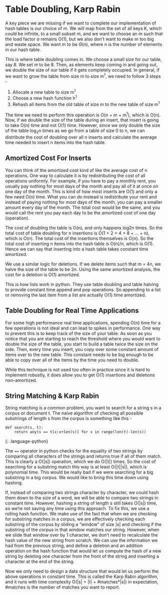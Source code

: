 # Table Doubling, Karp Rabin
A key piece we are missing if we want to complete our implementation of hash tables is our choice of m. We will map from the set of all keys K, which could be infinite, to a small subset m, and we want to choose an m such that the load factor $\alpha$ remains O(1), but we also don’t want to make m too big and waste space. We want m to be $\Theta(n)$, where n is the number of elements in our hash table.

This is where table doubling comes in. We choose a small size for our table, say 8. We set m to be 8. Then, as elements keep coming in and going out, we double the size of our table if it gets completely occupied. In general, if we want to grow the table from size m to size m<sup>1</sup>, we need to follow 3 steps -

1. Allocate a new table to size m<sup>1</sup>
2. Choose a new hash function h<sup>1</sup>
3. Rehash all items from the old table of size m to the new table of size m<sup>1</sup>

The time we need to perform this operation is O(n + m + m<sup>1</sup>), which is O(n). Now, if we double the size of the table during an insert, that insert is going to take O(n) time and not O(1) time. However, since we only double the size of the table log<sub>2</sub>n times as we go from a table of size 0 to n, we can distribute the cost of doubling over all n inserts and calculate the average time needed to insert n items into the hash table.

## Amortized Cost For Inserts
You can think of the amortized cost kind of like the average cost of n operations. One way to calculate it is by redistributing the cost of all operations uniformly. For example, if you have to pay a monthly rent, you usually pay nothing for most days of the month and pay all of it at once on one day of the month. This is kind of how most inserts are O(1) and only a few need O(n) time. What you can do instead is redistribute your rent and instead of paying nothing for most days of the month, you can pay a smaller amount every day of the month. The total cost would be the same, and you would call the rent you pay each day to be the amortized cost of one day (operation).

The cost of doubling the table is O(n), and only happens log2n times. So the total cost of table doubling for n insertions is O(1 + 2 + 4 + 8 + … + n), which is O(n). The total cost of the insertions themselves is O(n). So the total cost of inserting n items into the hash table is O(n)/n, which is O(1). Hence we can say that inserting into a hash table takes constant time amortized.

We use a similar logic for deletions. If we delete items such that m = 4n, we halve the size of the table to be 2n. Using the same amortized analysis, the cost for a deletion is O(1) amortized.

This is how lists work in python. They use table doubling and table halving to provide constant time append and pop operations. So appending to a list or removing the last item from a list are actually O(1) time amortized.

## Table Doubling for Real Time Applications
For some high performance real time applications, spending O(n) time for a few operations is not ideal and can lead to spikes in performance. One way to prevent this is to keep track of the size of your table. As soon as you notice that you are starting to reach the threshold where you would want to double the size of the table, you start to build a table twice the size on the side. Then, every time you insert, you copy over some constant amount of items over to the new table. This constant needs to be big enough to be able to copy over all of the items by the time you need to double.

While this technique is not used too often in practice since it is hard to implement robustly, it does allow you to get O(1) insertions and deletions non-amortized.

## String Matching & Karp Rabin
String matching is a common problem, you want to search for a string s in a corpus or document t. The naive algorithm of checking all possible substrings of length s from the corpus is something like this -

~~~
def search(s, t):
    return any(s == t[x:x+len(s)] for x in range(len(t)-len(s))
~~~
{: .language-python}

The `==` operator in python checks for the equality of two strings by comparing all characters of the strings and returns true if all of them match. This is clearly a O(\|s\|) operation, which we do O(\|t\|) times. So the cost of searching for a substring match this way is at least O(\|t\|\|s\|), which is polynomial time. This would be really bad if we were searching for a big substring in a big corpus. We would like to bring this time down using hashing.

If, instead of comparing two strings character by character, we could hash them down to the size of a word, we will be able to compare two strings in constant time. However, hashing a string of length s still takes O(\|s\|) time, so we’re not saving any time using this approach. To fix this, we use a rolling hash function. We make use of the fact that when we are checking for substring matches in a corpus, we are effectively checking each substring of the corpus by sliding a “window” of size \|s\| and checking if the substring of the corpus in that window matches our string. However, when we slide that window over by 1 character, we don’t need to recalculate the hash value of the new string from scratch. We can use the information we had from the previous string, and define a deletion and an addition operation on the hash function that would let us compute the hash of a new string by deleting one character from the front of the string and inserting a character at the end of the string.

Now we only need to design a data structure that would let us perform the above operations in constant time. This is called the Karp Rabin algorithm, and it runs with time complexity O(\|s\| + \|t\| + #matches*\|s\|) in expectation, #matches is the number of matches you want to report.
